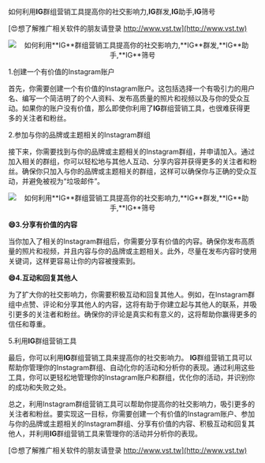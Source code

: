 如何利用**IG**群组营销工具提高你的社交影响力,**IG**群发,**IG**助手,**IG**筛号

[😍想了解推广相关软件的朋友请登录 http://www.vst.tw](http://www.vst.tw)

 <center><img src="https://vst.tw/MP4/tuiguang/png/7.png" alt="如何利用**IG**群组营销工具提高你的社交影响力,**IG**群发,**IG**助手,**IG**筛号"></center>

1.创建一个有价值的Instagram账户

首先，你需要创建一个有价值的Instagram账户。这包括选择一个有吸引力的用户名、编写一个简洁明了的个人资料、发布高质量的照片和视频以及与你的受众互动。如果你的账户没有价值，那么即使你利用了**IG**群组营销工具，也很难获得更多的关注者和粉丝。

2.参加与你的品牌或主题相关的Instagram群组

接下来，你需要找到与你的品牌或主题相关的Instagram群组，并申请加入。通过加入相关的群组，你可以轻松地与其他人互动、分享内容并获得更多的关注者和粉丝。确保你只加入与你的品牌或主题相关的群组，这样可以确保你与正确的受众互动，并避免被视为“垃圾邮件”。

 <center><img src="https://vst.tw/MP4/tuiguang/png/4.png" alt="如何利用**IG**群组营销工具提高你的社交影响力,**IG**群发,**IG**助手,**IG**筛号"></center>

**😄3.分享有价值的内容**

当你加入了相关的Instagram群组后，你需要分享有价值的内容。确保你发布高质量的照片和视频，并且内容与你的品牌或主题相关。此外，尽量在发布内容时使用关键词，这样更容易让你的内容被搜索到。

**😄4.互动和回复其他人**

为了扩大你的社交影响力，你需要积极互动和回复其他人。例如，在Instagram群组中点赞、评论和分享其他人的内容，这将有助于你建立起与其他人的联系，并吸引更多的关注者和粉丝。确保你的评论是真实和有意义的，这将帮助你赢得更多的信任和尊重。

5.利用**IG**群组营销工具

最后，你可以利用**IG**群组营销工具来提高你的社交影响力。 **IG**群组营销工具可以帮助你管理你的Instagram群组、自动化你的活动和分析你的表现。通过利用这些工具，你可以更轻松地管理你的Instagram账户和群组，优化你的活动，并识别你的成功和失败之处。

总之，利用Instagram群组营销工具可以帮助你提高你的社交影响力，吸引更多的关注者和粉丝。要实现这一目标，你需要创建一个有价值的Instagram账户、参加与你的品牌或主题相关的Instagram群组、分享有价值的内容、积极互动和回复其他人，并利用**IG**群组营销工具来管理你的活动并分析你的表现。

[😍想了解推广相关软件的朋友请登录 http://www.vst.tw](http://www.vst.tw)



